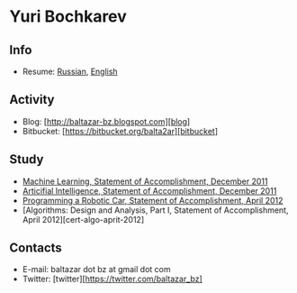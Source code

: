 Yuri Bochkarev
==============

Info
----

* Resume: [Russian][resume-ru], [English][resume-en]

Activity
--------

* Blog: [http://baltazar-bz.blogspot.com][blog]
* Bitbucket: [https://bitbucket.org/balta2ar][bitbucket]

Study
-----

* [Machine Learning, Statement of Accomplishment, December 2011][cert-ml-dec-2011]
* [Articifial Intelligence, Statement of Accomplishment, December 2011][cert-ai-dec-2011]
* [Programming a Robotic Car, Statement of Accomplishment, April 2012][cert-robotics-car-april-2012]
* [Algorithms: Design and Analysis, Part I, Statement of Accomplishment, April 2012][cert-algo-aprit-2012]

Contacts
--------

* E-mail: baltazar dot bz at gmail dot com
* Twitter: [twitter][https://twitter.com/baltazar_bz]

[resume-en]: https://docs.google.com/document/d/1zocYObOLFxoyjlG09GX0NJg0h69sFTjHH3d78-aiK-8/edit
[resume-ru]: https://docs.google.com/document/d/1u_XKVHYTTn3Q0GISEEswEpiNvecIj0AB7CeufIyaw-M/edit

[blog]: http://baltazar-bz.blogspot.com
[bitbucket]: https://bitbucket.org/balta2ar

[cert-ml-dec-2011]: https://docs.google.com/document/d/11OT8thqIgBiwM80D_HjpiGtKTz5CnxiITPG_H6QbuUA/edit
[cert-ai-dec-2011]: https://docs.google.com/document/d/1wD_QEJ7mdzxbR_PMVEbZ_tZ0SyakJ_8Y1gBAj_S5Ufg/edit
[cert-robotics-car-april-2012]: https://docs.google.com/document/d/1LpUyUwh_gGyPyKf-oxTDOy8ncQejwog1jhgMmtf59mY/edit
[cert-algo-april-2012]: https://docs.google.com/document/d/1j6LlyJUGM03TxqSImyHeHoa16dSCLZQop6zmrPe8YOw/edit

[twitter]: https://twitter.com/baltazar_bz

